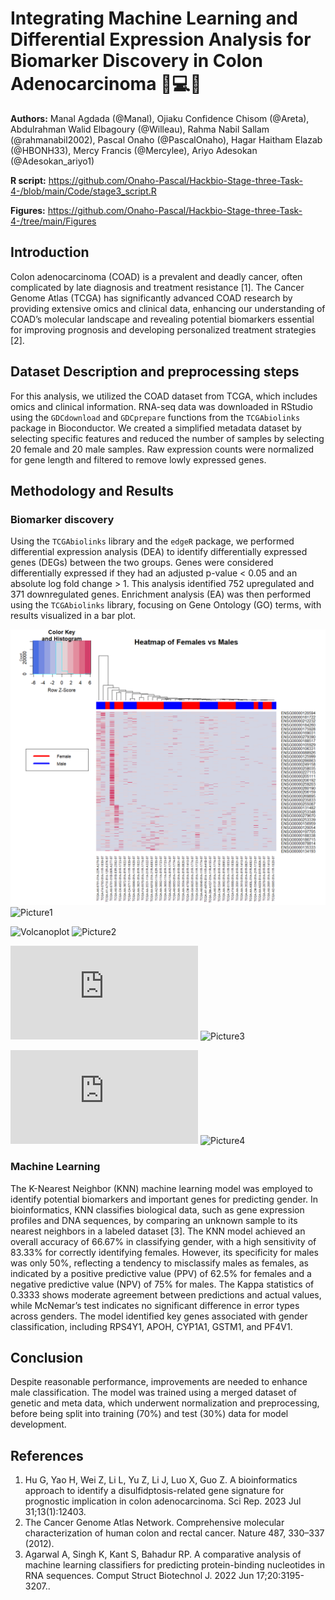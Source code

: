 # Integrating Machine Learning and Differential Expression Analysis for Biomarker Discovery in Colon Adenocarcinoma 🧬💻🤖

 **Authors:** Manal Agdada (@Manal), Ojiaku Confidence Chisom (@Areta), Abdulrahman Walid Elbagoury (@Willeau), Rahma Nabil Sallam (@rahmanabil2002), Pascal Onaho (@PascalOnaho), Hagar Haitham Elazab (@HBONH33), Mercy Francis (@Mercylee), Ariyo Adesokan (@Adesokan_ariyo1)

**R script:** https://github.com/Onaho-Pascal/Hackbio-Stage-three-Task-4-/blob/main/Code/stage3_script.R

**Figures:** https://github.com/Onaho-Pascal/Hackbio-Stage-three-Task-4-/tree/main/Figures

 ## Introduction 
Colon adenocarcinoma (COAD) is a prevalent and deadly cancer, often complicated by late diagnosis and treatment resistance [1]. The Cancer Genome Atlas (TCGA) has significantly advanced COAD research by providing extensive omics and clinical data, enhancing our understanding of COAD’s molecular landscape and revealing potential biomarkers essential for improving prognosis and developing personalized treatment strategies [2].

## Dataset Description and preprocessing steps
For this analysis, we utilized the COAD dataset from TCGA, which includes omics and clinical information. RNA-seq data was downloaded in RStudio using the `GDCdownload` and `GDCprepare` functions from the `TCGAbiolinks` package in Bioconductor. We created a simplified metadata dataset by selecting specific features and reduced the number of samples by selecting 20 female and 20 male samples. Raw expression counts were normalized for gene length and filtered to remove lowly expressed genes. 

## Methodology and Results

### Biomarker discovery
Using the `TCGAbiolinks` library and the `edgeR` package, we performed differential expression analysis (DEA) to identify differentially expressed genes (DEGs) between the two groups. Genes were considered differentially expressed if they had an adjusted p-value < 0.05 and an absolute log fold change > 1. This analysis identified 752 upregulated and 371 downregulated genes. Enrichment analysis (EA) was then performed using the `TCGAbiolinks` library, focusing on Gene Ontology (GO) terms, with results visualized in a bar plot.

![heatmap](https://github.com/Onaho-Pascal/Hackbio-Stage-three-Task-4-/blob/main/Figures/Heatmap_DEGs_female_vs_male.png)
![Picture1](https://github.com/user-attachments/assets/fec828ed-1d55-4032-ba42-f187681b25af)

![Volcanoplot](https://github.com/user-attachments/assets/d93d2999-870e-45a9-a645-904ca8dabf90)
![Picture2](https://github.com/user-attachments/assets/ec9d42ec-6837-4683-a67d-dced5d3fb6cf)

![EA_up](https://github.com/Onaho-Pascal/Hackbio-Stage-three-Task-4-/blob/main/Figures/EA_upregulated_female_vs_male.pdf)
![Picture3](https://github.com/user-attachments/assets/7ce12ea5-b393-49fd-9012-33121a13f652)

![EA_dn](https://github.com/Onaho-Pascal/Hackbio-Stage-three-Task-4-/blob/main/Figures/EA_downregulated_female_vs_male.pdf)
![Picture4](https://github.com/user-attachments/assets/e0f12ec4-ade0-4588-bcf2-0b6a174e3c76)

### Machine Learning
The K-Nearest Neighbor (KNN) machine learning model was employed to identify potential biomarkers and important genes for predicting gender. In bioinformatics, KNN classifies biological data, such as gene expression profiles and DNA sequences, by comparing an unknown sample to its nearest neighbors in a labeled dataset [3]. The KNN model achieved an overall accuracy of 66.67% in classifying gender, with a high sensitivity of 83.33% for correctly identifying females. However, its specificity for males was only 50%, reflecting a tendency to misclassify males as females, as indicated by a positive predictive value (PPV) of 62.5% for females and a negative predictive value (NPV) of 75% for males. The Kappa statistics of 0.3333 shows moderate agreement between predictions and actual values, while McNemar’s test indicates no significant difference in error types across genders. The model identified key genes associated with gender classification, including RPS4Y1, APOH, CYP1A1, GSTM1, and PF4V1. 

## Conclusion
Despite reasonable performance, improvements are needed to enhance male classification. The model was trained using a merged dataset of genetic and meta data, which underwent normalization and preprocessing, before being split into training (70%) and test (30%) data for model development.

## References
1. Hu G, Yao H, Wei Z, Li L, Yu Z, Li J, Luo X, Guo Z. A bioinformatics approach to identify a disulfidptosis-related gene signature for prognostic implication in colon adenocarcinoma. Sci Rep. 2023 Jul 31;13(1):12403.
2. The Cancer Genome Atlas Network. Comprehensive molecular characterization of human colon and rectal cancer. Nature 487, 330–337 (2012).
3. Agarwal A, Singh K, Kant S, Bahadur RP. A comparative analysis of machine learning classifiers for predicting protein-binding nucleotides in RNA sequences. Comput Struct Biotechnol J. 2022 Jun 17;20:3195-3207..

